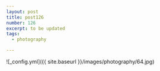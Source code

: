 ```yaml
---
layout: post
title: post126
number: 126
excerpt: to be updated
tags:
  - photography

---
```


![_config.yml]({{ site.baseurl }}/images/photography/64.jpg)